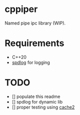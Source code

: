 # cppiper
Named pipe ipc library (WIP).

# Requirements
- C++20
- [spdlog](https://github.com/gabime/spdlog) for logging

# TODO
- [] populate this readme
- [] spdlog for dynamic lib
- [] proper testing using [cache2](https://github.com/catchorg/Catch2)
